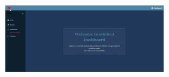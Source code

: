 [![Watch the video](Home.jpg)]([https://www.youtube.com/watch?v=YOUR_VIDEO_ID](https://youtu.be/_-nfymRYi8o))
